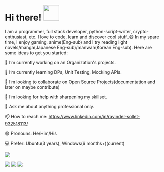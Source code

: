 <h1> Hi there! <img src="https://media.giphy.com/media/mGcNjsfWAjY5AEZNw6/giphy.gif" width="50"></h1>
I am a programmer, full stack developer, python-script-writer, crypto-enthusiast, etc. I love to code, learn and discover cool stuff..😄
In my spare time, I enjoy gaming, anime(Eng-sub) and I try reading light novels/manga(Japanese Eng-sub)/manwah(Korean Eng-sub).
Here are some ideas to get you started:


🔭 I’m currently working on an Organization's projects.

🌱 I’m currently learning DPs, Unit Testing, Mocking APIs.

👯 I’m looking to collaborate on Open Source Projects(documentation and later on maybe contribute)

🤔 I’m looking for help with sharpening my skillset.

💬 Ask me about anything professional only.

📫 How to reach me: https://www.linkedin.com/in/ravinder-sollet-932518113/

😄 Pronouns: He/Him/His

💻 Prefer: Ubuntu(3 years), Windows(6 months+)(current)
<p>
<img src="https://www.codewars.com/users/solletravinder/badges/large" />
</p>
<p>
<img src="https://github-readme-stats.vercel.app/api?username=solletravinder&count_private=true&include_all_commits=true&show_icons=true&theme=dracula" />
<img src="https://github-readme-streak-stats.herokuapp.com?user=solletravinder&theme=dracula&date_format=j%20M%5B%20Y%5D"/>
  
<img src="https://activity-graph.herokuapp.com/graph?username=solletravinder&theme=rogue" />
  
</p>
